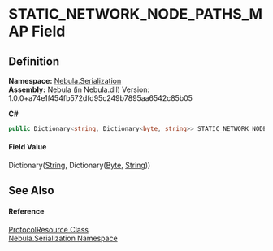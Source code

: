 # STATIC_NETWORK_NODE_PATHS_MAP Field




## Definition
**Namespace:** <a href="N_Nebula_Serialization">Nebula.Serialization</a>  
**Assembly:** Nebula (in Nebula.dll) Version: 1.0.0+a74e1f454fb572dfd95c249b7895aa6542c85b05

**C#**
``` C#
public Dictionary<string, Dictionary<byte, string>> STATIC_NETWORK_NODE_PATHS_MAP
```



#### Field Value
Dictionary(<a href="https://learn.microsoft.com/dotnet/api/system.string" target="_blank" rel="noopener noreferrer">String</a>, Dictionary(<a href="https://learn.microsoft.com/dotnet/api/system.byte" target="_blank" rel="noopener noreferrer">Byte</a>, <a href="https://learn.microsoft.com/dotnet/api/system.string" target="_blank" rel="noopener noreferrer">String</a>))

## See Also


#### Reference
<a href="T_Nebula_Serialization_ProtocolResource">ProtocolResource Class</a>  
<a href="N_Nebula_Serialization">Nebula.Serialization Namespace</a>  
